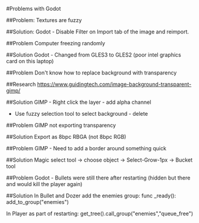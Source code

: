 #Problems with Godot

##Problem: 
Textures are fuzzy

##Solution:
Godot - Disable Filter on Import tab of the image and reimport.


##Problem
Computer freezing randomly

##Solution
Godot - Changed from GLES3 to GLES2 (poor intel graphics card on this laptop)


##Problem
Don't know how to replace background with transparency 

##Research
https://www.guidingtech.com/image-background-transparent-gimp/

##Solution
GIMP - Right click the layer - add alpha channel
 - Use fuzzy selection tool to select background - delete


##Problem
GIMP not exporting transparency

##Solution
Export as 8bpc RBGA (not 8bpc RGB)


##Problem
GIMP - Need to add a border around something quick

##Solution
Magic select tool -> choose object -> Select-Grow-1px -> Bucket tool


##Problem
Godot - Bullets were still there after restarting (hidden but there and would kill the player again)

##Solution
In Bullet and Dozer add the enemies group:
func _ready():
	add_to_group("enemies")

In Player as part of restarting:
	get_tree().call_group("enemies","queue_free")
